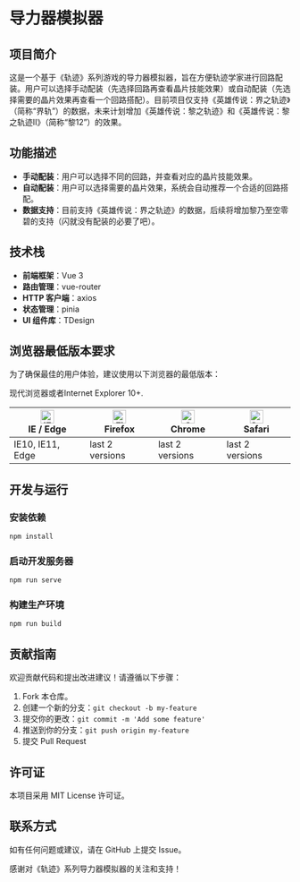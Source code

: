 # 导力器模拟器

## 项目简介

这是一个基于《轨迹》系列游戏的导力器模拟器，旨在方便轨迹学家进行回路配装。用户可以选择手动配装（先选择回路再查看晶片技能效果）或自动配装（先选择需要的晶片效果再查看一个回路搭配）。目前项目仅支持《英雄传说：界之轨迹》（简称“界轨”）的数据，未来计划增加《英雄传说：黎之轨迹》和《英雄传说：黎之轨迹Ⅱ》（简称“黎12”）的效果。

## 功能描述

- **手动配装**：用户可以选择不同的回路，并查看对应的晶片技能效果。
- **自动配装**：用户可以选择需要的晶片效果，系统会自动推荐一个合适的回路搭配。
- **数据支持**：目前支持《英雄传说：界之轨迹》的数据，后续将增加黎乃至空零碧的支持（闪就没有配装的必要了吧）。

## 技术栈

- **前端框架**：Vue 3
- **路由管理**：vue-router
- **HTTP 客户端**：axios
- **状态管理**：pinia
- **UI 组件库**：TDesign

## 浏览器最低版本要求

为了确保最佳的用户体验，建议使用以下浏览器的最低版本：

现代浏览器或者Internet Explorer 10+.

| [<img src="https://raw.githubusercontent.com/alrra/browser-logos/master/src/edge/edge_48x48.png" alt="IE / Edge" width="24px" height="24px" />](https://godban.github.io/browsers-support-badges/)</br>IE / Edge | [<img src="https://raw.githubusercontent.com/alrra/browser-logos/master/src/firefox/firefox_48x48.png" alt="Firefox" width="24px" height="24px" />](https://godban.github.io/browsers-support-badges/)</br>Firefox | [<img src="https://raw.githubusercontent.com/alrra/browser-logos/master/src/chrome/chrome_48x48.png" alt="Chrome" width="24px" height="24px" />](https://godban.github.io/browsers-support-badges/)</br>Chrome | [<img src="https://raw.githubusercontent.com/alrra/browser-logos/master/src/safari/safari_48x48.png" alt="Safari" width="24px" height="24px" />](https://godban.github.io/browsers-support-badges/)</br>Safari |
| --------- | --------- | --------- | --------- |
| IE10, IE11, Edge | last 2 versions | last 2 versions | last 2 versions |

## 开发与运行

### 安装依赖

```bash
npm install
```

### 启动开发服务器

```bash
npm run serve
```

### 构建生产环境

```bash
npm run build
```

## 贡献指南

欢迎贡献代码和提出改进建议！请遵循以下步骤：

1. Fork 本仓库。
2. 创建一个新的分支：`git checkout -b my-feature`
3. 提交你的更改：`git commit -m 'Add some feature'`
4. 推送到你的分支：`git push origin my-feature`
5. 提交 Pull Request

## 许可证

本项目采用 MIT License 许可证。

## 联系方式

如有任何问题或建议，请在 GitHub 上提交 Issue。

感谢对《轨迹》系列导力器模拟器的关注和支持！
